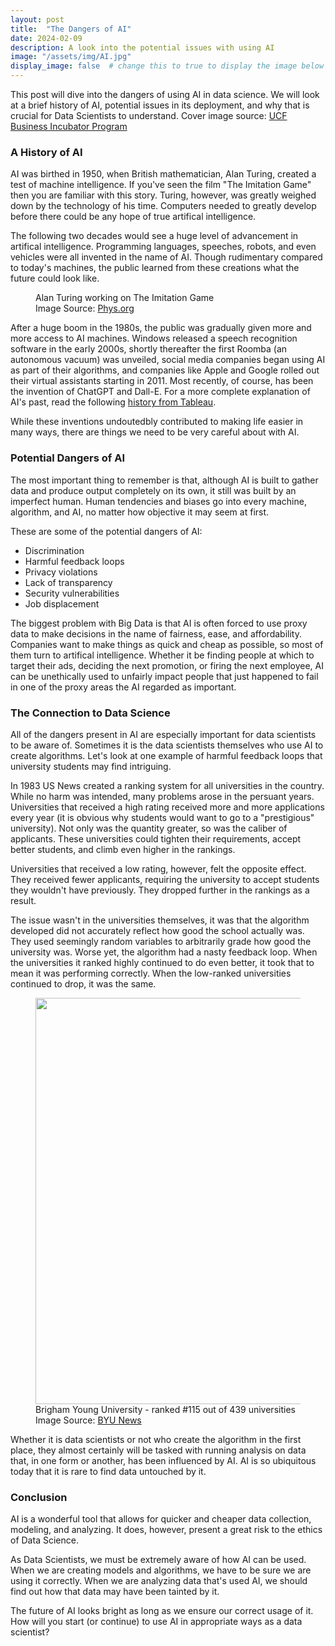 ```yaml
---
layout: post
title:  "The Dangers of AI"
date: 2024-02-09
description: A look into the potential issues with using AI 
image: "/assets/img/AI.jpg"
display_image: false  # change this to true to display the image below the banner 
---
```

<p class="intro"><span class="dropcap">T</span>his post will dive into the dangers of using AI in data science. We will look at a brief history of AI, potential issues in its deployment, and why that is crucial for Data Scientists to understand. Cover image source: <a href="https://incubator.ucf.edu/what-is-artificial-intelligence-ai-and-why-people-should-learn-about-it/">UCF Business Incubator Program</a></p>


### A History of AI

AI was birthed in 1950, when British mathematician, Alan Turing, created a test of machine intelligence. If you've seen the film "The Imitation Game" then you are familiar with this story. Turing, however, was greatly weighed down by the technology of his time. Computers needed to greatly develop before there could be any hope of true artifical intelligence.

The following two decades would see a huge level of advancement in artifical intelligence. Programming languages, speeches, robots, and even vehicles were all invented in the name of AI. Though rudimentary compared to today's machines, the public learned from these creations what the future could look like.

<figure>
	<img src="{{site.url}}/{{site.baseurl}}/assets/img/alan_turing.jpg" alt=""> 
	<figcaption>Alan Turing working on The Imitation Game</figcaption>
	<figcaption>Image Source: <a href="https://phys.org/news/2012-09-alan-turing.html">Phys.org</a></figcaption>
</figure>

After a huge boom in the 1980s, the public was gradually given more and more access to AI machines. Windows released a speech recognition software in the early 2000s, shortly thereafter the first Roomba (an autonomous vacuum) was unveiled, social media companies began using AI as part of their algorithms, and companies like Apple and Google rolled out their virtual assistants starting in 2011. Most recently, of course, has been the invention of ChatGPT and Dall-E. For a more complete explanation of AI's past, read the following [history from Tableau](https://www.tableau.com/data-insights/ai/history#:~:text=Birth%20of%20AI%3A%201950%2D1956&text=into%20popular%20use.-,Dates%20of%20note%3A,ever%20learn%20the%20game%20independently.).

While these inventions undoutedbly contributed to making life easier in many ways, there are things we need to be very careful about with AI.


### Potential Dangers of AI

The most important thing to remember is that, although AI is built to gather data and produce output completely on its own, it still was built by an imperfect human. Human tendencies and biases go into every machine, algorithm, and AI, no matter how objective it may seem at first.

These are some of the potential dangers of AI:
* Discrimination
* Harmful feedback loops
* Privacy violations
* Lack of transparency
* Security vulnerabilities
* Job displacement

The biggest problem with Big Data is that AI is often forced to use proxy data to make decisions in the name of fairness, ease, and affordability. Companies want to make things as quick and cheap as possible, so most of them turn to artifical intelligence. Whether it be finding people at which to target their ads, deciding the next promotion, or firing the next employee, AI can be unethically used to unfairly impact people that just happened to fail in one of the proxy areas the AI regarded as important.


### The Connection to Data Science

All of the dangers present in AI are especially important for data scientists to be aware of. Sometimes it is the data scientists themselves who use AI to create algorithms. Let's look at one example of harmful feedback loops that university students may find intriguing.

In 1983 US News created a ranking system for all universities in the country. While no harm was intended, many problems arose in the persuant years. Universities that received a high rating received more and more applications every year (it is obvious why students would want to go to a "prestigious" university). Not only was the quantity greater, so was the caliber of applicants. These universities could tighten their requirements, accept better students, and climb even higher in the rankings.

Universities that received a low rating, however, felt the opposite effect. They received fewer applicants, requiring the university to accept students they wouldn't have previously. They dropped further in the rankings as a result.

The issue wasn't in the universities themselves, it was that the algorithm developed did not accurately reflect how good the school actually was. They used seemingly random variables to arbitrarily grade how good the university was. Worse yet, the algorithm had a nasty feedback loop. When the universities it ranked highly continued to do even better, it took that to mean it was performing correctly. When the low-ranked universities continued to drop, it was the same.

<figure>
	<img src="{{site.url}}/{{site.baseurl}}/assets/img/byu.jpg" alt="" style="width:650px;"/> 
	<figcaption>Brigham Young University - ranked #115 out of 439 universities</figcaption>
	<figcaption>Image Source: <a href="https://www.google.com/search?sca_esv=260407b5166ebe05&rlz=1C1UEAD_enUS965US965&sxsrf=ACQVn0_pPqAPJciXhexP36e2HaS0lPwCXw:1714591682211&q=byu&uds=AMwkrPvO0aUJSAHsg9D_I1d3Yuk_nC2CdPxtItZb6XS0TdHsU8YTXZhSatXuqJshrm3Et3cTdxVCWsP3NHzEIBITr2aVtVabp7CSNcw7pjhas3p9hPhSksix37tvRpc4cs81H6aS-5aRreDCZP-qtz67S3qnfv2-ZnSxMnM_PNmNmdUvirPjABa40ku84B5tK8qMFli7DY-pmVb6hRGfxEEe46xrku9i-_ULRoTwZByo6h-ixv7MWCK1WhmIqqRFS4VNdp_cET2S-lXF37TH-6rNdXp7Z6R2kg&udm=2&prmd=nivmsbtz&sa=X&ved=2ahUKEwiQp5zhl-2FAxU_MkQIHRslDrIQtKgLegQICxAB&biw=1366&bih=599&dpr=1#vhid=xsgzxVAG6eRN7M&vssid=mosaic">BYU News</a></figcaption>
</figure>

Whether it is data scientists or not who create the algorithm in the first place, they almost certainly will be tasked with running analysis on data that, in one form or another, has been influenced by AI. AI is so ubiquitous today that it is rare to find data untouched by it.


### Conclusion

AI is a wonderful tool that allows for quicker and cheaper data collection, modeling, and analyzing. It does, however, present a great risk to the ethics of Data Science.

As Data Scientists, we must be extremely aware of how AI can be used. When we are creating models and algorithms, we have to be sure we are using it correctly. When we are analyzing data that's used AI, we should find out how that data may have been tainted by it.

The future of AI looks bright as long as we ensure our correct usage of it. How will you start (or continue) to use AI in appropriate ways as a data scientist?